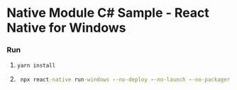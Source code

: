 # Native Module C# Sample - React Native for Windows

### Run

1. ```cmd
   yarn install
   ```
2. ```cmd
    npx react-native run-windows --no-deploy --no-launch --no-packager --no-autolink --proj "NativeModuleSample.vsproj"
    ```
